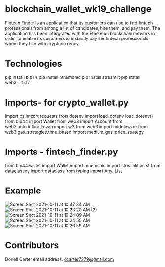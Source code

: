 # blockchain_wallet_wk19_challenge

Fintech Finder is an application that its customers can use to find fintech professionals from among a list of candidates, hire them, and pay them. The application has been intergrated with the Ethereum blockchain network in order to enable its customers to instantly pay the fintech professionals whom they hire with cryptocurrency. 

# Technologies 
pip install bip44
pip install mnemonic
pip install streamlit
pip install web3==5.17

# Imports- for crypto_wallet.py

import os
import requests
from dotenv import load_dotenv
load_dotenv()
from bip44 import Wallet
from web3 import Account
from web3.auto.infura.kovan import w3
from web3 import middleware
from web3.gas_strategies.time_based import medium_gas_price_strategy

# Imports - fintech_finder.py

from bip44.wallet import Wallet
import mnemonic
import streamlit as st
from dataclasses import dataclass
from typing import Any, List

# Example

![Screen Shot 2021-10-11 at 10 47 34 AM](https://user-images.githubusercontent.com/36581111/136810715-3dc28596-81ad-4981-b6e0-72e04b1f4e80.png)
![Screen Shot 2021-10-11 at 10 23 20 AM (2)](https://user-images.githubusercontent.com/36581111/136808247-abb25e7c-1145-4248-a617-15a5fad64345.png)
![Screen Shot 2021-10-11 at 10 24 09 AM](https://user-images.githubusercontent.com/36581111/136808262-088a24b4-614a-487d-ad04-7914902106cb.png)
![Screen Shot 2021-10-11 at 10 24 50 AM](https://user-images.githubusercontent.com/36581111/136808269-637b8d8b-7664-432b-bf56-2bf6b9181a46.png)
![Screen Shot 2021-10-11 at 10 26 59 AM](https://user-images.githubusercontent.com/36581111/136808285-068db553-7f5b-4644-a821-0ff16b4dd3b8.png)

# Contributors 

Donell Carter email address: dcarter7279@gmail.com
